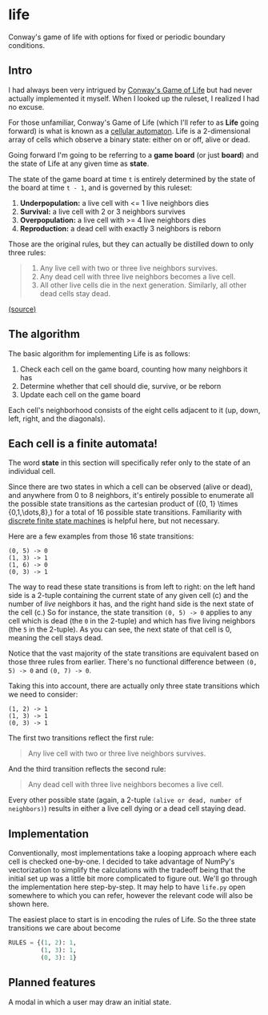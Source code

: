 # life

Conway's game of life with options for fixed or periodic boundary conditions.

<!-- ![](./gifs/example.gif) -->

## Intro

I had always been very intrigued by [Conway's Game of Life](https://en.m.wikipedia.org/wiki/Conway%27s_Game_of_Life) but had never actually implemented it myself. When I looked up the ruleset, I realized I had no excuse.

For those unfamiliar, Conway's Game of Life (which I'll refer to as **Life** going forward) is what is known as a [cellular automaton](https://en.m.wikipedia.org/wiki/Cellular_automaton). Life is a 2-dimensional array of cells which observe a binary state: either on or off, alive or dead.

Going forward I'm going to be referring to a **game board** (or just **board**) and the state of Life at any given time as **state**.

The state of the game board at time `t` is entirely determined by the state of the board at time `t - 1`, and is governed by this ruleset:

1. **Underpopulation:** a live cell with <= 1 live neighbors dies
2. **Survival:** a live cell with 2 or 3 neighbors survives
3. **Overpopulation:** a live cell with >= 4 live neighbors dies
4. **Reproduction:** a dead cell with exactly 3 neighbors is reborn

Those are the original rules, but they can actually be distilled down to only three rules:

> 1. Any live cell with two or three live neighbors survives.
> 2. Any dead cell with three live neighbors becomes a live cell.
> 3. All other live cells die in the next generation. Similarly, all other dead cells stay dead.

[(source)](https://en.m.wikipedia.org/wiki/Conway%27s_Game_of_Life#Rules)

## The algorithm

The basic algorithm for implementing Life is as follows:

1. Check each cell on the game board, counting how many neighbors it has
2. Determine whether that cell should die, survive, or be reborn
3. Update each cell on the game board

Each cell's neighborhood consists of the eight cells adjacent to it (up, down, left, right, and the diagonals).

## Each cell is a finite automata!

The word **state** in this section will specifically refer only to the state of an individual cell.

Since there are two states in which a cell can be observed (alive or dead), and anywhere from 0 to 8 neighbors, it's entirely possible to enumerate all the possible state transitions as the cartesian product of \(\{0, 1\} \times \{0,1,\dots,8\},\) for a total of 16 possible state transitions. Familiarity with [discrete finite state machines](https://en.m.wikipedia.org/wiki/Finite-state_machine) is helpful here, but not necessary.

Here are a few examples from those 16 state transitions:

```text
(0, 5) -> 0
(1, 3) -> 1
(1, 6) -> 0
(0, 3) -> 1
```

The way to read these state transitions is from left to right: on the left hand side is a 2-tuple containing the current state of any given cell \(c\) and the number of *live* neighbors it has, and the right hand side is the next state of the cell \(c.\) So for instance, the state transition `(0, 5) -> 0` applies to any cell which is dead (the `0` in the 2-tuple) and which has five living neighbors (the `5` in the 2-tuple). As you can see, the next state of that cell is 0, meaning the cell stays dead.

Notice that the vast majority of the state transitions are equivalent based on those three rules from earlier. There's no functional difference between `(0, 5) -> 0` and `(0, 7) -> 0`.

Taking this into account, there are actually only three state transitions which we need to consider:

```text
(1, 2) -> 1
(1, 3) -> 1
(0, 3) -> 1
```

The first two transitions reflect the first rule:

> Any live cell with two or three live neighbors survives.

And the third transition reflects the second rule:

> Any dead cell with three live neighbors becomes a live cell.

Every other possible state (again, a 2-tuple `(alive or dead, number of neighbors)`) results in either a live cell dying or a dead cell staying dead.

## Implementation

Conventionally, most implementations take a looping approach where each cell is checked one-by-one. I decided to take advantage of NumPy's vectorization to simplify the calculations with the tradeoff being that the initial set up was a little bit more complicated to figure out. We'll go through the implementation here step-by-step. It may help to have `life.py` open somewhere to which you can refer, however the relevant code will also be shown here.

The easiest place to start is in encoding the rules of Life. So the three state transitions we care about become

```python
RULES = {(1, 2): 1,
         (1, 3): 1,
         (0, 3): 1}
```

## Planned features

A modal in which a user may draw an initial state.
